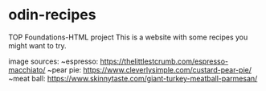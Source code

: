 # odin-recipes
TOP Foundations-HTML project
This is a website with some recipes you might want to try.

image sources:
~espresso: https://thelittlestcrumb.com/espresso-macchiato/
~pear pie: https://www.cleverlysimple.com/custard-pear-pie/
~meat ball: https://www.skinnytaste.com/giant-turkey-meatball-parmesan/